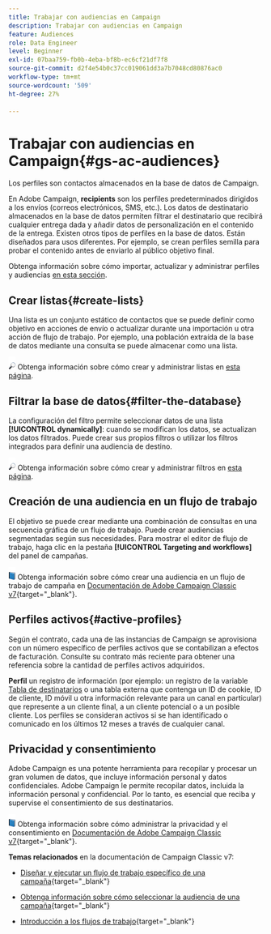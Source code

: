 ```yaml
---
title: Trabajar con audiencias en Campaign
description: Trabajar con audiencias en Campaign
feature: Audiences
role: Data Engineer
level: Beginner
exl-id: 07baa759-fb0b-4eba-bf8b-ec6cf21df7f8
source-git-commit: d2f4e54b0c37cc019061dd3a7b7048cd80876ac0
workflow-type: tm+mt
source-wordcount: '509'
ht-degree: 27%

---
```


# Trabajar con audiencias en Campaign{#gs-ac-audiences}

Los perfiles son contactos almacenados en la base de datos de Campaign.

En Adobe Campaign, **recipients** son los perfiles predeterminados dirigidos a los envíos (correos electrónicos, SMS, etc.). Los datos de destinatario almacenados en la base de datos permiten filtrar el destinatario que recibirá cualquier entrega dada y añadir datos de personalización en el contenido de la entrega. Existen otros tipos de perfiles en la base de datos. Están diseñados para usos diferentes. Por ejemplo, se crean perfiles semilla para probar el contenido antes de enviarlo al público objetivo final.

Obtenga información sobre cómo importar, actualizar y administrar perfiles y audiencias [en esta sección](../audiences/gs-audiences.md).

## Crear listas{#create-lists}

Una lista es un conjunto estático de contactos que se puede definir como objetivo en acciones de envío o actualizar durante una importación u otra acción de flujo de trabajo. Por ejemplo, una población extraída de la base de datos mediante una consulta se puede almacenar como una lista.

![](../assets/do-not-localize/glass.png) Obtenga información sobre cómo crear y administrar listas en [esta página](../audiences/create-audiences.md).

## Filtrar la base de datos{#filter-the-database}

La configuración del filtro permite seleccionar datos de una lista **[!UICONTROL dynamically]**: cuando se modifican los datos, se actualizan los datos filtrados. Puede crear sus propios filtros o utilizar los filtros integrados para definir una audiencia de destino.

![](../assets/do-not-localize/glass.png) Obtenga información sobre cómo crear y administrar filtros en [esta página](../audiences/create-filters.md).

## Creación de una audiencia en un flujo de trabajo

El objetivo se puede crear mediante una combinación de consultas en una secuencia gráfica de un flujo de trabajo. Puede crear audiencias segmentadas según sus necesidades. Para mostrar el editor de flujo de trabajo, haga clic en la pestaña **[!UICONTROL Targeting and workflows]** del panel de campañas.

![](../assets/do-not-localize/book.png) Obtenga información sobre cómo crear una audiencia en un flujo de trabajo de campaña en [Documentación de Adobe Campaign Classic v7](https://experienceleague.adobe.com/docs/campaign-classic/using/orchestrating-campaigns/orchestrate-campaigns/marketing-campaign-target.html?lang=en#building-the-main-target-in-a-workflow){target=&quot;_blank&quot;}.


## Perfiles activos{#active-profiles}

Según el contrato, cada una de las instancias de Campaign se aprovisiona con un número específico de perfiles activos que se contabilizan a efectos de facturación. Consulte su contrato más reciente para obtener una referencia sobre la cantidad de perfiles activos adquiridos.

**Perfil** un registro de información (por ejemplo: un registro de la variable [Tabla de destinatarios](../dev/datamodel.md) o una tabla externa que contenga un ID de cookie, ID de cliente, ID móvil u otra información relevante para un canal en particular) que represente a un cliente final, a un cliente potencial o a un posible cliente. Los perfiles se consideran activos si se han identificado o comunicado en los últimos 12 meses a través de cualquier canal.

<!--
You can monitor the number of active profiles used on your instances directly from Campaign Control Panel. 

![](../assets/do-not-localize/book.png) For more on this, refer to the [Control Panel documentation](https://docs.adobe.com/content/help/en/control-panel/using/performance-monitoring/active-profiles-monitoring.html).
-->


## Privacidad y consentimiento

Adobe Campaign es una potente herramienta para recopilar y procesar un gran volumen de datos, que incluye información personal y datos confidenciales. Adobe Campaign le permite recopilar datos, incluida la información personal y confidencial. Por lo tanto, es esencial que reciba y supervise el consentimiento de sus destinatarios.

![](../assets/do-not-localize/book.png) Obtenga información sobre cómo administrar la privacidad y el consentimiento en [Documentación de Adobe Campaign Classic v7](https://experienceleague.adobe.com/docs/campaign-classic/using/getting-started/privacy/privacy-and-recommendations.html?lang=es){target=&quot;_blank&quot;}.


**Temas relacionados** en la documentación de Campaign Classic v7:

* [Diseñar y ejecutar un flujo de trabajo específico de una campaña](https://experienceleague.adobe.com/docs/campaign-classic/using/automating-with-workflows/introduction/building-a-workflow.html){target=&quot;_blank&quot;}

* [Obtenga información sobre cómo seleccionar la audiencia de una campaña](https://experienceleague.adobe.com/docs/campaign-classic/using/orchestrating-campaigns/orchestrate-campaigns/marketing-campaign-target.html){target=&quot;_blank&quot;}

* [Introducción a los flujos de trabajo](https://experienceleague.adobe.com/docs/campaign-classic/using/automating-with-workflows/introduction/about-workflows.html){target=&quot;_blank&quot;}
